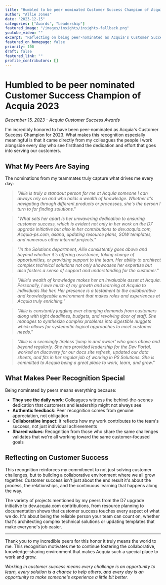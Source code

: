 ```yaml
---
title: "Humbled to be peer nominated Customer Success Champion of Acquia 2023"
author: "Allie Jones"
date: "2023-12-15"
categories: ["Awards", "Leadership"]
featured_image: "/images/insights/insights-fallback.png"
youtube_video: ""
excerpt: "Reflecting on being peer-nominated as Acquia's Customer Success Champion for 2023. What makes this recognition special and the incredible feedback from colleagues who see the daily dedication to customer success."
featured_on_homepage: false
priority: 100
draft: false
featured_link: ""
profile_contributors: []
---
```


# Humbled to be peer nominated Customer Success Champion of Acquia 2023

*December 15, 2023 - Acquia Customer Success Awards*

I'm incredibly honored to have been peer-nominated as Acquia's Customer Success Champion for 2023. What makes this recognition especially meaningful is that it came directly from my colleagues the people I work alongside every day who see firsthand the dedication and effort that goes into serving our customers.

## What My Peers Are Saying

The nominations from my teammates truly capture what drives me every day:

> *"Allie is truly a standout person for me at Acquia someone I can always rely on and who holds a wealth of knowledge. Whether it's navigating through different products or processes, she's the person I turn to for finding solutions."*

> *"What sets her apart is her unwavering dedication to ensuring customer success, which is evident not only in her work on the D7 upgrade initiative but also in her contributions to dev.acquia.com, Acquia-ps.com, asana, updating resource plans, SOW templates, and numerous other internal projects."*

> *"In the Solutions department, Allie consistently goes above and beyond whether it's offering assistance, taking charge of opportunities, or providing support to the team. Her ability to architect complex technical solutions not only showcases her expertise but also fosters a sense of support and understanding for the customer."*

> *"Allie's wealth of knowledge makes her an invaluable asset at Acquia. Personally, I owe much of my growth and learning at Acquia to individuals like her. Her presence is a testament to the collaborative and knowledgeable environment that makes roles and experiences at Acquia truly enriching."*

> *"Allie is constantly juggling ever changing demands from customers along with tight deadlines, budgets, and revolving door of staff. She manages to synthesize complex problems into digestible nuggets which allows for systematic logical approaches to meet customer needs."*

> *"Allie is a seemingly tireless 'jump in and owner' who goes above and beyond regularly. She has provided leadership for the Dev Portal, worked on discovery for our docs site refresh, updated our data sheets, and fits in her regular job of working in PS Solutions. She is committed to Acquia being a great place to work, learn, and grow."*

## What Makes Peer Recognition Special

Being nominated by peers means everything because:

- **They see the daily work**: Colleagues witness the behind-the-scenes dedication that customers and leadership might not always see
- **Authentic feedback**: Peer recognition comes from genuine appreciation, not obligation
- **Collaborative impact**: It reflects how my work contributes to the team's success, not just individual achievements
- **Shared values**: Recognition from those who share the same challenges validates that we're all working toward the same customer-focused goals

## Reflecting on Customer Success

This recognition reinforces my commitment to not just solving customer challenges, but to building a collaborative environment where we all grow together. Customer success isn't just about the end result it's about the process, the relationships, and the continuous learning that happens along the way.

The variety of projects mentioned by my peers from the D7 upgrade initiative to dev.acquia.com contributions, from resource planning to documentation shows that customer success touches every aspect of what we do. It's about being the reliable person your team can count on, whether that's architecting complex technical solutions or updating templates that make everyone's job easier.

---

Thank you to my incredible peers for this honor it truly means the world to me. This recognition motivates me to continue fostering the collaborative, knowledge-sharing environment that makes Acquia such a special place to work and grow.

*Working in customer success means every challenge is an opportunity to learn, every solution is a chance to help others, and every day is an opportunity to make someone's experience a little bit better.*